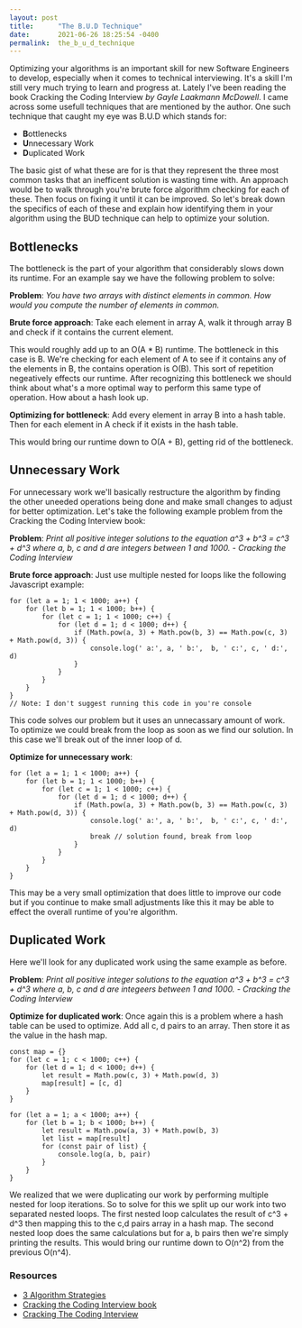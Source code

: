 ```yaml
---
layout: post
title:      "The B.U.D Technique"
date:       2021-06-26 18:25:54 -0400
permalink:  the_b_u_d_technique
---
```


Optimizing your algorithms is an important skill for new Software Engineers to develop, especially when it comes to technical interviewing. It's a skill I'm still very much trying to learn and progress at. Lately I've been reading the book Cracking the Coding Interview *by Gayle Laakmann McDowell*. I came across some usefull techniques that are mentioned by the author. One such technique that caught my eye was B.U.D which stands for:

* **B**ottlenecks
* **U**nnecessary Work
* **D**uplicated Work

The basic gist of what these are for is that they represent the three most common tasks that an inefficent solution is wasting time with. An approach would be to walk through you're brute force algorithm checking for each of these. Then focus on fixing it until it can be improved. So let's break down the specifics of each of these and explain how identifying them in your algorithm using the BUD technique can help to optimize your solution.
## Bottlenecks
The bottleneck is the part of your algorithm that considerably slows down its runtime. For an example say we have the following problem to solve:

**Problem**: *You have two arrays with distinct elements in common. How would you compute the number of elements in common.*

**Brute force approach**: Take each element in array A, walk it through array B and check if it contains the current element.

This would roughly add up to an O(A * B) runtime. The bottleneck in this case is B. We're checking for each element of A to see if it contains any of the elements in B, the contains operation is O(B). This sort of repetition negeatively effects our runtime. After recognizing this bottleneck we should think about what's a more optimal way to perform this same type of operation. How about a hash look up. 

**Optimizing for bottleneck**: Add every element in array B into a hash table. Then for each element in A check if it exists in the hash table.

This would bring our runtime down to O(A + B), getting rid of the bottleneck.
## Unnecessary Work
For unnecessary work we'll basically restructure the algorithm by finding the other uneeded operations being done and make small changes to adjust for better optimization. Let's take the following example problem from the Cracking the Coding Interview book:

**Problem**: *Print all positive integer solutions to the equation a^3 + b^3 = c^3 + d^3 where a, b, c and d are integers between 1 and 1000. - Cracking the Coding Interview*

**Brute force approach**: Just use multiple nested for loops like the following Javascript example:
```
for (let a = 1; 1 < 1000; a++) {
    for (let b = 1; 1 < 1000; b++) {
        for (let c = 1; 1 < 1000; c++) {
            for (let d = 1; d < 1000; d++) {
                if (Math.pow(a, 3) + Math.pow(b, 3) == Math.pow(c, 3) + Math.pow(d, 3)) {
                    console.log(' a:', a, ' b:',  b, ' c:', c, ' d:', d)
                }
			}
		}
	}
}
// Note: I don't suggest running this code in you're console
```
This code solves our problem but it uses an unnecassary amount of work. To optimize we could break from the loop as soon as we find our solution. In this case we'll break out of the inner loop of d.

**Optimize for unnecessary work**:
```
for (let a = 1; 1 < 1000; a++) {
    for (let b = 1; 1 < 1000; b++) {
        for (let c = 1; 1 < 1000; c++) {
            for (let d = 1; d < 1000; d++) {
                if (Math.pow(a, 3) + Math.pow(b, 3) == Math.pow(c, 3) + Math.pow(d, 3)) {
                    console.log(' a:', a, ' b:',  b, ' c:', c, ' d:', d)
		            break // solution found, break from loop 
                }
			}
		}
	}
}
```
This may be a very small optimization that does little to improve our code but if you continue to make small adjustments like this it may be able to effect the overall runtime of you're algorithm.
## Duplicated Work

Here we'll look for any duplicated work using the same example as before.

**Problem**: *Print all positive integer solutions to the equation a^3 + b^3 = c^3 + d^3 where a, b, c and d are integeers between 1 and 1000. - Cracking the Coding Interview*

**Optimize for duplicated work**: Once again this is a problem where a hash table can be used to optimize. Add all c, d pairs to an array. Then store it as the value in the hash map.
```
const map = {}
for (let c = 1; c < 1000; c++) {
    for (let d = 1; d < 1000; d++) {
        let result = Math.pow(c, 3) + Math.pow(d, 3)
        map[result] = [c, d]
    }
}

for (let a = 1; a < 1000; a++) {
    for (let b = 1; b < 1000; b++) {
        let result = Math.pow(a, 3) + Math.pow(b, 3)
        let list = map[result]
        for (const pair of list) {
            console.log(a, b, pair)
        }
    }
}
```
We realized that we were duplicating our work by performing multiple nested for loop iterations. So to solve for this we split up our work into two separated nested loops. The first nested loop calculates the result of c^3 + d^3 then mapping this to the c,d pairs array in a hash map. The second nested loop does the same calculations but for a, b pairs then we're simply printing the results. This would bring our runtime down to O(n^2) from the previous O(n^4).
### Resources
* [3 Algorithm Strategies](https://www.youtube.com/watch?v=84UYVCluClQ&list=PLI1t_8YX-ApvFsH-DaFmAmdJboAnbg08P&index=2&t=296s)
* [Cracking the Coding Interview book](https://www.amazon.com/Cracking-Coding-Interview-Programming-Questions-dp-0984782850/dp/0984782850/ref=dp_ob_image_bk)
* [Cracking The Coding Interview](https://www.crackingthecodinginterview.com/)






















